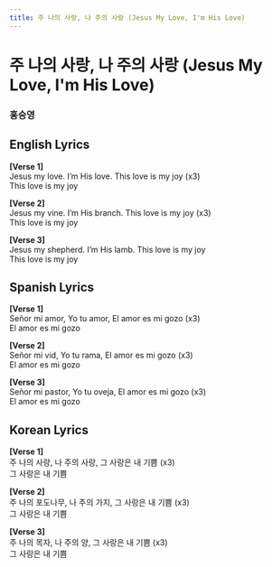 ```yaml
---
title: 주 나의 사랑, 나 주의 사랑 (Jesus My Love, I'm His Love)
---
```


# 주 나의 사랑, 나 주의 사랑 (Jesus My Love, I'm His Love)

<h3>홍승영</h3>

## English Lyrics

**[Verse 1]**  
Jesus my love. I’m His love. This love is my joy (x3)  
This love is my joy  

**[Verse 2]**  
Jesus my vine. I’m His branch. This love is my joy (x3)  
This love is my joy  

**[Verse 3]**  
Jesus my shepherd. I’m His lamb. This love is my joy  
This love is my joy  

## Spanish Lyrics

**[Verse 1]**  
Señor mi amor, Yo tu amor, El amor es mi gozo (x3)  
El amor es mi gozo  

**[Verse 2]**  
Señor mi vid, Yo tu rama, El amor es mi gozo (x3)  
El amor es mi gozo  

**[Verse 3]**  
Señor mi pastor, Yo tu oveja, El amor es mi gozo (x3)  
El amor es mi gozo  

## Korean Lyrics

**[Verse 1]**  
주 나의 사랑, 나 주의 사랑, 그 사랑은 내 기쁨 (x3)  
그 사랑은 내 기쁨  

**[Verse 2]**  
주 나의 포도나무, 나 주의 가지, 그 사랑은 내 기쁨  (x3)  
그 사랑은 내 기쁨  

**[Verse 3]**  
주 나의 목자, 나 주의 양, 그 사랑은 내 기쁨  (x3)  
그 사랑은 내 기쁨  
